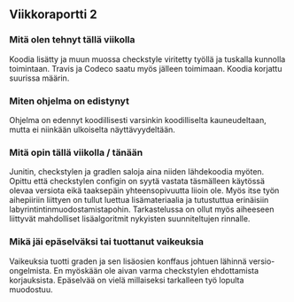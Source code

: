 ## Viikkoraportti 2

### Mitä olen tehnyt tällä viikolla

Koodia lisätty ja muun muossa checkstyle viritetty työllä ja tuskalla kunnolla toimintaan. Travis ja Codeco saatu myös jälleen toimimaan. Koodia korjattu suurissa määrin.

### Miten ohjelma on edistynyt

Ohjelma on edennyt koodillisesti varsinkin koodilliselta kauneudeltaan, mutta ei niinkään ulkoiselta näyttävyydeltään.

### Mitä opin tällä viikolla / tänään

Junitin, checkstylen ja gradlen saloja aina niiden lähdekoodia myöten. Opittu että checkstylen configin on syytä vastata täsmälleen käytössä olevaa versiota eikä taaksepäin yhteensopivuutta liioin ole. Myös itse työn aihepiiriin liittyen on tullut luettua lisämateriaalia ja tutustuttua erinäisiin labyrintintinmuodostamistapohin. Tarkastelussa on ollut myös aiheeseen liittyvät mahdolliset lisäalgoritmit nykyisten suunniteltujen rinnalle.

### Mikä jäi epäselväksi tai tuottanut vaikeuksia

Vaikeuksia tuotti graden ja sen lisäosien konffaus johtuen lähinnä versio-ongelmista. En myöskään ole aivan varma checkstylen ehdottamista korjauksista. Epäselvää on vielä millaiseksi tarkalleen työ lopulta muodostuu.